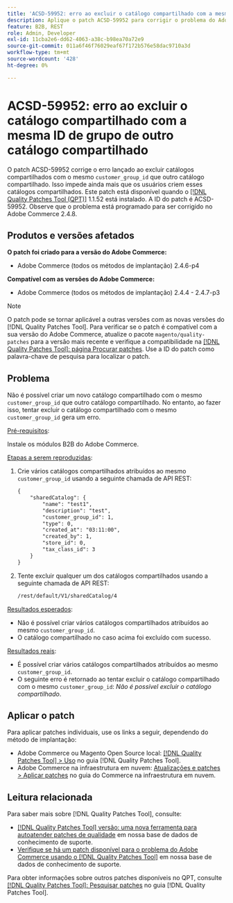 ```yaml
---
title: 'ACSD-59952: erro ao excluir o catálogo compartilhado com a mesma ID de grupo de outro catálogo compartilhado'
description: Aplique o patch ACSD-59952 para corrigir o problema do Adobe Commerce em que um erro é lançado ao excluir um catálogo compartilhado com o mesmo "customer_group_id" como outro catálogo compartilhado.
feature: B2B, REST
role: Admin, Developer
exl-id: 11cba2e6-dd62-4063-a38c-b98ea70a72e9
source-git-commit: 011a6f46f76029eaf67f172b576e58dac9710a3d
workflow-type: tm+mt
source-wordcount: '428'
ht-degree: 0%

---
```


# ACSD-59952: erro ao excluir o catálogo compartilhado com a mesma ID de grupo de outro catálogo compartilhado

O patch ACSD-59952 corrige o erro lançado ao excluir catálogos compartilhados com o mesmo `customer_group_id` que outro catálogo compartilhado. Isso impede ainda mais que os usuários criem esses catálogos compartilhados. Este patch está disponível quando o [[!DNL Quality Patches Tool (QPT)]](https://experienceleague.adobe.com/en/docs/commerce-operations/tools/quality-patches-tool/quality-patches-tool-to-self-serve-quality-patches) 1.1.52 está instalado. A ID do patch é ACSD-59952. Observe que o problema está programado para ser corrigido no Adobe Commerce 2.4.8.

## Produtos e versões afetados

**O patch foi criado para a versão do Adobe Commerce:**

* Adobe Commerce (todos os métodos de implantação) 2.4.6-p4

**Compatível com as versões do Adobe Commerce:**

* Adobe Commerce (todos os métodos de implantação) 2.4.4 - 2.4.7-p3

>[!NOTE]
>
>O patch pode se tornar aplicável a outras versões com as novas versões do [!DNL Quality Patches Tool]. Para verificar se o patch é compatível com a sua versão do Adobe Commerce, atualize o pacote `magento/quality-patches` para a versão mais recente e verifique a compatibilidade na [[!DNL Quality Patches Tool]: página Procurar patches](https://experienceleague.adobe.com/tools/commerce-quality-patches/index.html). Use a ID do patch como palavra-chave de pesquisa para localizar o patch.

## Problema

Não é possível criar um novo catálogo compartilhado com o mesmo `customer_group_id` que outro catálogo compartilhado. No entanto, ao fazer isso, tentar excluir o catálogo compartilhado com o mesmo `customer_group_id` gera um erro.

<u>Pré-requisitos</u>:

Instale os módulos B2B do Adobe Commerce.

<u>Etapas a serem reproduzidas</u>:

1. Crie vários catálogos compartilhados atribuídos ao mesmo `customer_group_id` usando a seguinte chamada de API REST:

   ```REST
   {
       "sharedCatalog": {
           "name": "test1",
           "description": "test",
           "customer_group_id": 1,
           "type": 0,
           "created_at": "03:11:00",
           "created_by": 1,
           "store_id": 0,
           "tax_class_id": 3
       }
   }
   ```

1. Tente excluir qualquer um dos catálogos compartilhados usando a seguinte chamada de API REST:

   ```REST
   /rest/default/V1/sharedCatalog/4
   ```

<u>Resultados esperados</u>:

* Não é possível criar vários catálogos compartilhados atribuídos ao mesmo `customer_group_id`.
* O catálogo compartilhado no caso acima foi excluído com sucesso.

<u>Resultados reais</u>:

* É possível criar vários catálogos compartilhados atribuídos ao mesmo `customer_group_id`.
* O seguinte erro é retornado ao tentar excluir o catálogo compartilhado com o mesmo `customer_group_id`: *Não é possível excluir o catálogo compartilhado*.

## Aplicar o patch

Para aplicar patches individuais, use os links a seguir, dependendo do método de implantação:

* Adobe Commerce ou Magento Open Source local: [[!DNL Quality Patches Tool] > Uso](/help/tools/quality-patches-tool/usage.md) no guia [!DNL Quality Patches Tool].
* Adobe Commerce na infraestrutura em nuvem: [Atualizações e patches > Aplicar patches](https://experienceleague.adobe.com/docs/commerce-cloud-service/user-guide/develop/upgrade/apply-patches.html) no guia do Commerce na infraestrutura em nuvem.

## Leitura relacionada

Para saber mais sobre [!DNL Quality Patches Tool], consulte:

* [[!DNL Quality Patches Tool] versão: uma nova ferramenta para autoatender patches de qualidade](https://experienceleague.adobe.com/en/docs/commerce-operations/tools/quality-patches-tool/quality-patches-tool-to-self-serve-quality-patches) em nossa base de dados de conhecimento de suporte.
* [Verifique se há um patch disponível para o problema do Adobe Commerce usando o [!DNL Quality Patches Tool]](/help/tools/quality-patches-tool/patches-available-in-qpt/check-patch-for-magento-issue-with-magento-quality-patches.md) em nossa base de dados de conhecimento de suporte.

Para obter informações sobre outros patches disponíveis no QPT, consulte [[!DNL Quality Patches Tool]: Pesquisar patches](https://experienceleague.adobe.com/tools/commerce-quality-patches/index.html) no guia [!DNL Quality Patches Tool].
